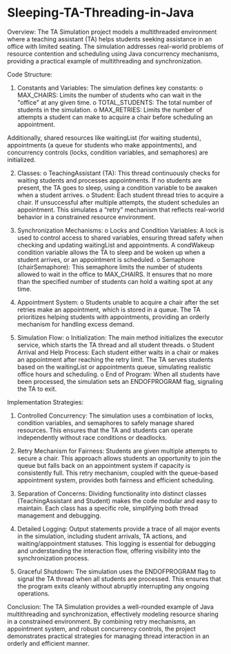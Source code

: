 # Sleeping-TA-Threading-in-Java

Overview: The TA Simulation project models a multithreaded environment where a teaching assistant (TA) helps students seeking assistance in an office with limited seating. The simulation addresses real-world problems of resource contention and scheduling using Java concurrency mechanisms, providing a practical example of multithreading and synchronization.

Code Structure:

1.	Constants and Variables: The simulation defines key constants:
o	MAX_CHAIRS: Limits the number of students who can wait in the "office" at any given time.
o	TOTAL_STUDENTS: The total number of students in the simulation.
o	MAX_RETRIES: Limits the number of attempts a student can make to acquire a chair before scheduling an appointment.

Additionally, shared resources like waitingList (for waiting students), appointments (a queue for students who make appointments), and concurrency controls (locks, condition variables, and semaphores) are initialized.

2.	Classes:
o	TeachingAssistant (TA): This thread continuously checks for waiting students and processes appointments. If no students are present, the TA goes to sleep, using a condition variable to be awaken when a student arrives.
o	Student: Each student thread tries to acquire a chair. If unsuccessful after multiple attempts, the student schedules an appointment. This simulates a “retry” mechanism that reflects real-world behavior in a constrained resource environment.

3.	Synchronization Mechanisms:
o	Locks and Condition Variables: A lock is used to control access to shared variables, ensuring thread safety when checking and updating waitingList and appointments. A condWakeup condition variable allows the TA to sleep and be woken up when a student arrives, or an appointment is scheduled.
o	Semaphore (chairSemaphore): This semaphore limits the number of students allowed to wait in the office to MAX_CHAIRS. It ensures that no more than the specified number of students can hold a waiting spot at any time.

4.	Appointment System:
o	Students unable to acquire a chair after the set retries make an appointment, which is stored in a queue. The TA prioritizes helping students with appointments, providing an orderly mechanism for handling excess demand.

5.	Simulation Flow:
o	Initialization: The main method initializes the executor service, which starts the TA thread and all student threads.
o	Student Arrival and Help Process: Each student either waits in a chair or makes an appointment after reaching the retry limit. The TA serves students based on the waitingList or appointments queue, simulating realistic office hours and scheduling.
o	End of Program: When all students have been processed, the simulation sets an ENDOFPROGRAM flag, signaling the TA to exit.

Implementation Strategies:

1.	Controlled Concurrency: The simulation uses a combination of locks, condition variables, and semaphores to safely manage shared resources. This ensures that the TA and students can operate independently without race conditions or deadlocks.

2.	Retry Mechanism for Fairness: Students are given multiple attempts to secure a chair. This approach allows students an opportunity to join the queue but falls back on an appointment system if capacity is consistently full. This retry mechanism, coupled with the queue-based appointment system, provides both fairness and efficient scheduling.

3.	Separation of Concerns: Dividing functionality into distinct classes (TeachingAssistant and Student) makes the code modular and easy to maintain. Each class has a specific role, simplifying both thread management and debugging.

4.	Detailed Logging: Output statements provide a trace of all major events in the simulation, including student arrivals, TA actions, and waiting/appointment statuses. This logging is essential for debugging and understanding the interaction flow, offering visibility into the synchronization process.

5.	Graceful Shutdown: The simulation uses the ENDOFPROGRAM flag to signal the TA thread when all students are processed. This ensures that the program exits cleanly without abruptly interrupting any ongoing operations.

Conclusion: The TA Simulation provides a well-rounded example of Java multithreading and synchronization, effectively modeling resource sharing in a constrained environment. By combining retry mechanisms, an appointment system, and robust concurrency controls, the project demonstrates practical strategies for managing thread interaction in an orderly and efficient manner.
